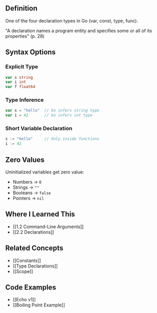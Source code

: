 ## Definition

One of the four declaration types in Go (var, const, type, func).

"A declaration names a program entity and specifies some or all of its properties" (p. 28)

## Syntax Options

### Explicit Type

```go
var s string
var i int
var f float64
```

### Type Inference

```go
var s = "hello"  // Go infers string type
var i = 42       // Go infers int type
```

### Short Variable Declaration

```go
s := "hello"     // Only inside functions
i := 42
```

## Zero Values

Uninitialized variables get zero value:

- Numbers → `0`
- Strings → `""`
- Booleans → `false`
- Pointers → `nil`

## Where I Learned This

- [[1.2 Command-Line Arguments]]
- [[2.2 Declarations]]

## Related Concepts

- [[Constants]]
- [[Type Declarations]]
- [[Scope]]

## Code Examples

- [[Echo v1]]
- [[Boiling Point Example]]